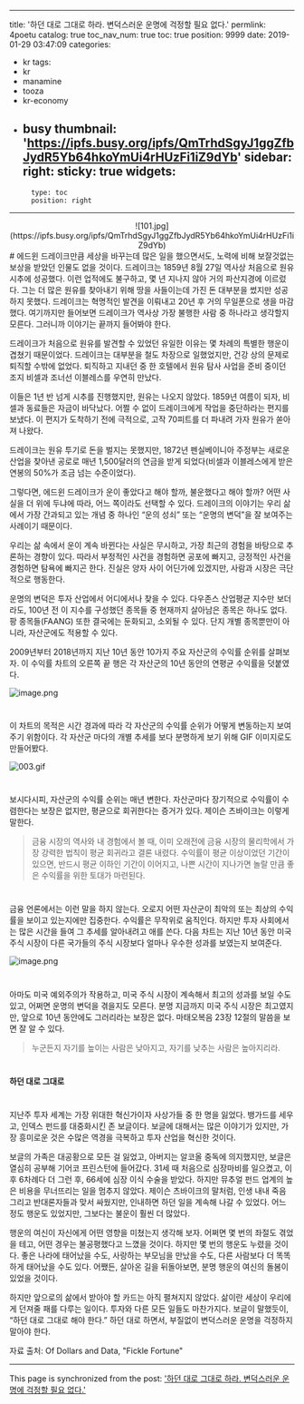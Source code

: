 
---
title: '하던 대로 그대로 하라. 변덕스러운 운명에 걱정할 필요 없다.'
permlink: 4poetu
catalog: true
toc_nav_num: true
toc: true
position: 9999
date: 2019-01-29 03:47:09
categories:
- kr
tags:
- kr
- manamine
- tooza
- kr-economy
- busy
thumbnail: 'https://ipfs.busy.org/ipfs/QmTrhdSgyJ1ggZfbJydR5Yb64hkoYmUi4rHUzFi1iZ9dYb'
sidebar:
    right:
        sticky: true
widgets:
    -
        type: toc
        position: right
---


<center>
![101.jpg](https://ipfs.busy.org/ipfs/QmTrhdSgyJ1ggZfbJydR5Yb64hkoYmUi4rHUzFi1iZ9dYb)
</center>
#
에드윈 드레이크만큼 세상을 바꾸는데 많은 일을 했으면서도, 노력에 비해 보잘것없는 보상을 받았던 인물도 없을 것이다. 드레이크는 1859년 8월 27일 역사상 처음으로 원유 시추에 성공했다. 이런 업적에도 불구하고, 몇 년 지나지 않아 거의 파산지경에 이르렀다. 그는 더 많은 원유를 찾아내기 위해 땅을 사들이는데 가진 돈 대부분을 썼지만 성공하지 못했다. 드레이크는 혁명적인 발견을 이뤄내고 20년 후 거의 무일푼으로 생을 마감했다. 여기까지만 들어보면 드레이크가 역사상 가장 불행한 사람 중 하나라고 생각할지 모른다. 그러니까 이야기는 끝까지 들어봐야 한다.

​드레이크가 처음으로 원유를 발견할 수 있었던 유일한 이유는 몇 차례의 특별한 행운이 겹쳤기 때문이었다. 드레이크는 대부분을 철도 차장으로 일했었지만, 건강 상의 문제로 퇴직할 수밖에 없었다. 퇴직하고 지내던 중 한 호텔에서 원유 탐사 사업을 준비 중이던 조지 비셀과 조너선 이블레스를 우연히 만났다.

​이들은 1년 반 넘게 시추를 진행했지만, 원유는 나오지 않았다. 1859년 여름이 되자, 비셀과 동료들은 자금이 바닥났다. 어쩔 수 없이 드레이크에게 작업을 중단하라는 편지를 보냈다. 이 편지가 도착하기 전에 극적으로, 고작 70피트를 더 파내려 가자 원유가 쏟아져 나왔다.

​드레이크는 원유 투기로 돈을 벌지는 못했지만, 1872년 펜실베이니아 주정부는 새로운 산업을 찾아낸 공로로 매년 1,500달러의 연금을 받게 되었다(비셀과 이블레스에게 받은 연봉의 50%가 조금 넘는 수준이었다).

​그렇다면, 에드윈 드레이크가 운이 좋았다고 해야 할까, 불운했다고 해야 할까? 어떤 사실을 더 위에 두냐에 따라, 어느 쪽이라도 선택할 수 있다. 드레이크의 이야기는 우리 삶에서 가장 간과되고 있는 개념 중 하나인 “운의 성쇠” 또는 “운명의 변덕”을 잘 보여주는 사례이기 때문이다.

​우리는 삶 속에서 운이 계속 바뀐다는 사실은 무시하고, 가장 최근의 경험을 바탕으로 추론하는 경향이 있다. 따라서 부정적인 사건을 경험하면 공포에 빠지고, 긍정적인 사건을 경험하면 탐욕에 빠지곤 한다. 진실은 양자 사이 어딘가에 있겠지만, 사람과 시장은 극단적으로 행동한다.

​운명의 변덕은 투자 산업에서 어디에서나 찾을 수 있다. 다우존스 산업평균 지수만 보더라도, 100년 전 이 지수를 구성했던 종목들 중 현재까지 살아남은 종목은 하나도 없다. 팡 종목들(FAANG) 또한 결국에는 둔화되고, 소외될 수 있다. 단지 개별 종목뿐만이 아니라, 자산군에도 적용할 수 있다.

​2009년부터 2018년까지 지난 10년 동안 10가지 주요 자산군의 수익률 순위를 살펴보자. 이 수익률 차트의 오른쪽 끝 행은 각 자산군의 10년 동안의 연평균 수익률을 덧붙였다.

![image.png](https://ipfs.busy.org/ipfs/QmSAAXRnT6nAqijTXmFKBxzD8fiy7xpQju2yYoc2DzoQvt)
#
이 차트의 목적은 시간 경과에 따라 각 자산군의 수익률 순위가 어떻게 변동하는지 보여주기 위함이다. 각 자산군 마다의 개별 추세를 보다 분명하게 보기 위해 GIF 이미지로도 만들어봤다.

![003.gif](https://ipfs.busy.org/ipfs/QmZXKbzWnwao5nMqM8LcZN29iNAPqceMCrWgy8BgSw1CDx)
#
보시다시피, 자산군의 수익률 순위는 매년 변한다. 자산군마다 장기적으로 수익률이 수렴한다는 보장은 없지만, 평균으로 회귀한다는 증거가 있다. 제이슨 츠바이크는 이렇게 말한다.

>금융 시장의 역사와 내 경험에서 볼 때, 이미 오래전에 금융 시장의 물리학에서 가장 강력한 법칙이 평균 회귀라고 결론 내렸다. 수익률이 평균 이상이었던 기간이 있으면, 반드시 평균 이하인 기간이 이어지고, 나쁜 시간이 지나가면 놀랄 만큼 좋은 수익률을 위한 토대가 마련된다. 
#
금융 언론에서는 이런 말을 하지 않는다. 오로지 어떤 자산군이 최악의 또는 최상의 수익률을 보이고 있는지에만 집중한다. 수익률은 무작위로 움직인다. 하지만 투자 사회에서는 많은 시간을 들여 그 추세를 알아내려고 애를 쓴다. 다음 차트는 지난 10년 동안 미국 주식 시장이 다른 국가들의 주식 시장보다 얼마나 우수한 성과를 보였는지 보여준다.

![image.png](https://ipfs.busy.org/ipfs/QmUAC321qaYPTtY6MtvmiWvcPAuWPmUAp2fQP1XFvzKuBp)
#
아마도 미국 예외주의가 작용하고, 미국 주식 시장이 계속해서 최고의 성과를 보일 수도 있고, 어쩌면 운명의 변덕을 겪을지도 모른다. 분명 지금까지 미국 주식 시장은 최고였지만, 앞으로 10년 동안에도 그러리라는 보장은 없다. 마태오복음 23장 12절의 말씀을 보면 잘 알 수 있다.

>누군든지 자기를 높이는 사람은 낮아지고, 자기를 낮추는 사람은 높아지리라. 
#
#### 하던 대로 그대로
#
​지난주 투자 세계는 가장 위대한 혁신가이자 사상가들 중 한 명을 잃었다. 뱅가드를 세우고, 인덱스 펀드를 대중화시킨 존 보글이다. 보글에 대해서는 많은 이야기가 있지만, 가장 흥미로운 것은 수많은 역경을 극복하고 투자 산업을 혁신한 것이다.

​보글의 가족은 대공황으로 모든 걸 잃었고, 아버지는 알코올 중독에 의지했지만, 보글은 열심히 공부해 기어코 프린스턴에 들어갔다. 31세 때 처음으로 심장마비를 일으켰고, 이후 6차례다 더 그런 후, 66세에 심장 이식 수술을 받았다. 하지만 뮤추얼 펀드 업계의 높은 비용을 무너뜨리는 일을 멈추지 않았다. 제이슨 츠바이크의 말처럼, 인생 내내 죽음 그리고 반대론자들과 맞서 싸웠지만, 인내하면 하던 일을 계속해 나갈 수 있었다. 어느 정도 행운도 있었지만, 그보다는 불운이 훨씬 더 많았다.

​행운의 여신이 자신에게 어떤 영향을 미쳤는지 생각해 보자. 어쩌면 몇 번의 좌절도 겪었을 테고, 어떤 경우는 불공평했다고 느꼈을 것이다. 하지만 몇 번의 행운도 누렸을 것이다. 좋은 나라에 태어났을 수도, 사랑하는 부모님을 만났을 수도, 다른 사람보다 더 똑똑하게 태어났을 수도 있다. 어쨌든, 살아온 길을 뒤돌아보면, 분명 행운의 여신의 돌봄이 있었을 것이다.

​하지만 앞으로의 삶에서 받아야 할 카드는 아직 펼쳐지지 않았다. 삶이란 세상이 우리에게 던져줄 패를 다루는 일이다. 투자와 다른 모든 일들도 마찬가지다. 보글이 말했듯이, “하던 대로 그대로 해야 한다.” 하던 대로 하면서, 부질없이 변덕스러운 운명을 걱정하지 말아야 한다.

​자료 출처: Of Dollars and Data, "Fickle Fortune"

- - -

This page is synchronized from the post: ['하던 대로 그대로 하라. 변덕스러운 운명에 걱정할 필요 없다.'](https://steemit.com/@pius.pius/4poetu)
